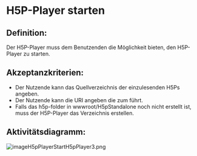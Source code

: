 # H5P-Player starten


## Definition:

Der H5P-Player muss dem Benutzenden die Möglichkeit bieten,
den H5P-Player zu starten.


## Akzeptanzkriterien:

- Der Nutzende kann das Quellverzeichnis der einzulesenden H5Ps angeben.
- Der Nutzende kann die URI angeben die zum [](Verzeichnis-zum-Abspielen-der-H5Ps.md) führt.
- Falls das [](Verzeichnis-zum-Abspielen-der-H5Ps.md) h5p-folder in wwwroot/H5pStandalone noch nicht erstellt ist, 
muss der H5P-Player das Verzeichnis erstellen.

## Aktivitätsdiagramm:

![imageH5pPlayerStartH5pPlayer3.png](imageH5pPlayerStartH5pPlayer3.png)
